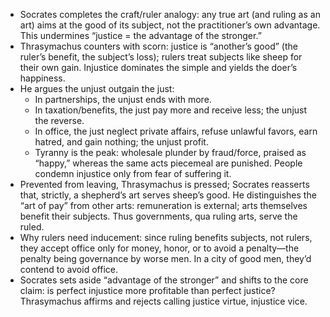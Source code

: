 - Socrates completes the craft/ruler analogy: any true art (and ruling as an art) aims at the good of its subject, not the practitioner’s own advantage. This undermines “justice = the advantage of the stronger.”
- Thrasymachus counters with scorn: justice is “another’s good” (the ruler’s benefit, the subject’s loss); rulers treat subjects like sheep for their own gain. Injustice dominates the simple and yields the doer’s happiness.
- He argues the unjust outgain the just:
  - In partnerships, the unjust ends with more.
  - In taxation/benefits, the just pay more and receive less; the unjust the reverse.
  - In office, the just neglect private affairs, refuse unlawful favors, earn hatred, and gain nothing; the unjust profit.
  - Tyranny is the peak: wholesale plunder by fraud/force, praised as “happy,” whereas the same acts piecemeal are punished. People condemn injustice only from fear of suffering it.
- Prevented from leaving, Thrasymachus is pressed; Socrates reasserts that, strictly, a shepherd’s art serves sheep’s good. He distinguishes the “art of pay” from other arts: remuneration is external; arts themselves benefit their subjects. Thus governments, qua ruling arts, serve the ruled.
- Why rulers need inducement: since ruling benefits subjects, not rulers, they accept office only for money, honor, or to avoid a penalty—the penalty being governance by worse men. In a city of good men, they’d contend to avoid office.
- Socrates sets aside “advantage of the stronger” and shifts to the core claim: is perfect injustice more profitable than perfect justice? Thrasymachus affirms and rejects calling justice virtue, injustice vice.